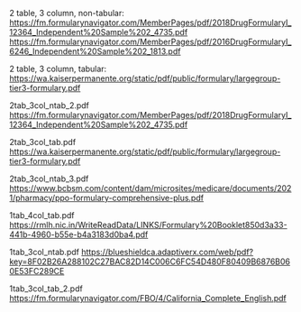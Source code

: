 2 table, 3 column, non-tabular:
https://fm.formularynavigator.com/MemberPages/pdf/2018DrugFormularyI_12364_Independent%20Sample%202_4735.pdf
https://fm.formularynavigator.com/MemberPages/pdf/2016DrugFormularyI_6246_Independent%20Sample%202_1813.pdf

2 table, 3 column, tabular:
https://wa.kaiserpermanente.org/static/pdf/public/formulary/largegroup-tier3-formulary.pdf

2tab_3col_ntab_2.pdf
https://fm.formularynavigator.com/MemberPages/pdf/2018DrugFormularyI_12364_Independent%20Sample%202_4735.pdf

2tab_3col_tab.pdf
https://wa.kaiserpermanente.org/static/pdf/public/formulary/largegroup-tier3-formulary.pdf

2tab_3col_ntab_3.pdf
https://www.bcbsm.com/content/dam/microsites/medicare/documents/2021/pharmacy/ppo-formulary-comprehensive-plus.pdf

1tab_4col_tab.pdf
https://rmlh.nic.in/WriteReadData/LINKS/Formulary%20Booklet850d3a33-441b-4960-b55e-b4a3183d0ba4.pdf

1tab_3col_ntab.pdf
https://blueshieldca.adaptiverx.com/web/pdf?key=8F02B26A288102C27BAC82D14C006C6FC54D480F80409B6876B060E53FC289CE

1tab_3col_tab_2.pdf
https://fm.formularynavigator.com/FBO/4/California_Complete_English.pdf
